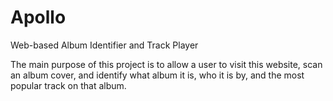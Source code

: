 # Apollo
Web-based Album Identifier and Track Player

The main purpose of this project is to allow a user to visit this website, scan an album cover, and identify what album it is, who it is by, and the most popular track on that album.
